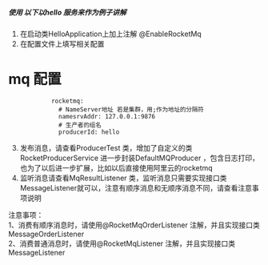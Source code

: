 
##### 使用 以下以hello 服务来作为例子讲解
1. 在启动类HelloApplication上加上注解 @EnableRocketMq <br/>
2. 在配置文件上填写相关配置
 # mq 配置
                rocketmq:
                  # NameServer地址 若是集群，用;作为地址的分隔符
                  namesrvAddr: 127.0.0.1:9876
                  # 生产者的组名
                  producerId: hello
                 
3. 发布消息，请查看ProducerTest 类，增加了自定义的类RocketProducerService 进一步封装DefaultMQProducer ，包含日志打印，也为了以后进一步扩展，比如以后直接使用阿里云的rocketmq
4. 监听消息请查看MqResultListener 类，监听消息只需要实现接口类MessageListener就可以，注意有顺序消息和无顺序消息不同，请查看注意事项说明

注意事项：<br/>
1、消费有顺序消息时，请使用@RocketMqOrderListener 注解，并且实现接口类MessageOrderListener<br/>
2、消费普通消息时，请使用@RocketMqListener 注解，并且实现接口类MessageListener







